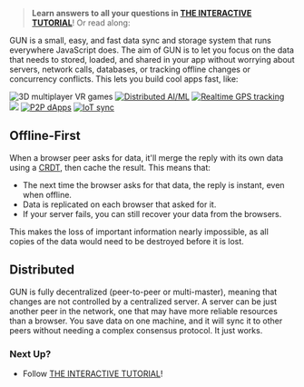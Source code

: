  > **Learn answers to all your questions in [THE INTERACTIVE TUTORIAL](Todo-Dapp)**! Or read along:

GUN is a small, easy, and fast data sync and storage system that runs everywhere JavaScript does. The aim of GUN is to let you focus on the data that needs to stored, loaded, and shared in your app without worrying about servers, network calls, databases, or tracking offline changes or concurrency conflicts. This lets you build cool apps fast, like:

![](https://gun.eco/see/3dvr.gif "3D multiplayer VR games")
[![](https://gun.eco/see/aiml.gif "Distributed AI/ML")](https://github.com/cstefanache/cstefanache.github.io/blob/master/_posts/2016-08-02-gun-db-artificial-knowledge-sharing.md#gundb)
[![](https://gun.eco/see/gps.gif "Realtime GPS tracking")](http://gps.gundb.io/)
[![](https://gun.eco/see/dataviz.gif)](https://github.com/lmangani/gun-scape#gun-scape "Data Viz")
[![](https://gun.eco/see/p2p.gif "P2P dApps")](https://github.com/amark/gun/wiki/Auth)
[![](https://gun.eco/see/iot.gif "IoT sync")](https://github.com/Stefdv/gun-ui-lcd#okay-what-about-gundb-)

## Offline-First

When a browser peer asks for data, it'll merge the reply with its own data using a [CRDT](https://github.com/amark/gun/wiki/Conflict-Resolution-with-Guns), then cache the result. This means that:

 - The next time the browser asks for that data, the reply is instant, even when offline.
 - Data is replicated on each browser that asked for it.
 - If your server fails, you can still recover your data from the browsers.

This makes the loss of important information nearly impossible, as all copies of the data would need to be destroyed before it is lost.

## Distributed

GUN is fully decentralized (peer-to-peer or multi-master), meaning that changes are not controlled by a centralized server. A server can be just another peer in the network, one that may have more reliable resources than a browser. You save data on one machine, and it will sync it to other peers without needing a complex consensus protocol. It just works.

### Next Up?

 - Follow [THE INTERACTIVE TUTORIAL](Todo-Dapp)!